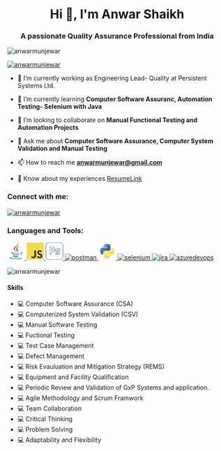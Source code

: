 <h1 align="center">Hi 👋, I'm Anwar Shaikh</h1>
<h3 align="center">A passionate Quality Assurance Professional from India</h3>

<p align="left"> <img src="https://komarev.com/ghpvc/?username=anwarmunjewar&label=Profile%20views&color=0e75b6&style=flat" alt="anwarmunjewar" /> </p>

<p align="left"> <a href="https://github.com/ryo-ma/github-profile-trophy"><img src="https://github-profile-trophy.vercel.app/?username=anwarmunjewar" alt="anwarmunjewar" /></a> </p>

- 🔭 I’m currently working as Engineering Lead- Quality at Persistent Systems Ltd.

- 🌱 I’m currently learning **Computer Software Assuranc, Automation Testing- Selenium with Java**

- 👯 I’m looking to collaborate on **Manual Functional Testing and Automation Projects**

- 💬 Ask me about **Computer Software Assurance, Computer System Validation and Manual Testing**

- 📫 How to reach me **anwarmunjewar@gmail.com**

- 📄 Know about my experiences [ResumeLink](ResumeLink)

<h3 align="left">Connect with me:</h3>
<p align="left">
<a href="https://linkedin.com/in/anwarmunjewar" target="blank"><img align="center" src="https://raw.githubusercontent.com/rahuldkjain/github-profile-readme-generator/master/src/images/icons/Social/linked-in-alt.svg" alt="anwarmunjewar" height="30" width="40" /></a>
</p>

<h3 align="left">Languages and Tools:</h3>
<p align="left"> <a href="https://www.java.com" target="_blank" rel="noreferrer"> <img src="https://raw.githubusercontent.com/devicons/devicon/master/icons/java/java-original.svg" alt="java" width="40" height="40"/> </a> <a href="https://developer.mozilla.org/en-US/docs/Web/JavaScript" target="_blank" rel="noreferrer"> <img src="https://raw.githubusercontent.com/devicons/devicon/master/icons/javascript/javascript-original.svg" alt="javascript" width="40" height="40"/> </a> <a href="https://www.photoshop.com/en" target="_blank" rel="noreferrer"> <img src="https://raw.githubusercontent.com/devicons/devicon/master/icons/photoshop/photoshop-line.svg" alt="photoshop" width="40" height="40"/> </a> <a href="https://postman.com" target="_blank" rel="noreferrer"> <img src="https://www.vectorlogo.zone/logos/getpostman/getpostman-icon.svg" alt="postman" width="40" height="40"/> </a> <a href="https://www.python.org" target="_blank" rel="noreferrer"> <img src="https://raw.githubusercontent.com/devicons/devicon/master/icons/python/python-original.svg" alt="python" width="40" height="40"/> </a> <a href="https://www.selenium.dev" target="_blank" rel="noreferrer"> <img src="https://raw.githubusercontent.com/detain/svg-logos/780f25886640cef088af994181646db2f6b1a3f8/svg/selenium-logo.svg" alt="selenium" width="40" height="40"/> </a> <a href="https://cdn.jsdelivr.net/gh/devicons/devicon@latest/devicon.min.css" /> <img src="https://cdn.jsdelivr.net/gh/devicons/devicon@latest/icons/jira/jira-original.svg" alt="jira" width="40" height="40"/> </a> <a <link rel="stylesheet" type='text/css' href="https://cdn.jsdelivr.net/gh/devicons/devicon@latest/devicon.min.css" /> <img src="https://cdn.jsdelivr.net/gh/devicons/devicon@latest/icons/azuredevops/azuredevops-original.svg" alt="azuredevops" width="40" height="40"/> </a> </p>
          
        

<p><img align="center" src="https://github-readme-stats.vercel.app/api/top-langs?username=anwarmunjewar&show_icons=true&locale=en&layout=compact" alt="anwarmunjewar" /></p>


#### Skills
- 💻 Computer Software Assurance (CSA)
- 💻 Computerized System Validation (CSV)
- 💻 Manual Software Testing
- 💻 Fuctional Testing
- 💻 Test Case Management
- 💻 Defect Management
- 💻 Risk Evauluation and Mitigation Strategy (REMS)
- 💻 Equipment and Facility Qualification
- 💻 Periodic Review and Validation of GxP Systems and application.
- 💻 Agile Methodology and Scrum Framwork
- 💻 Team Collaboration
- 💻 Critical Thinking
- 💻 Problem Solving
- 💻 Adaptability and Flexibility



